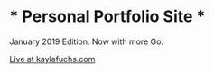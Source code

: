 # * Personal Portfolio Site *

January 2019 Edition. Now with more Go.

[Live at kaylafuchs.com](https://kaylafuchs.com)
